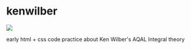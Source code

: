 # kenwilber

<img src="https://postimg.cc/hXbyfDjm">

early html + css code practice about Ken Wilber's AQAL Integral theory
